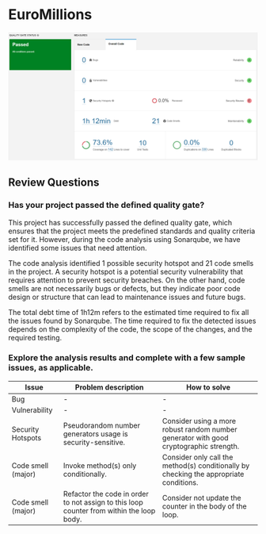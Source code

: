 # EuroMillions

![Quality Gate](imgs/quality-gate.png)

## Review Questions

### Has your project passed the defined quality gate?

This project has successfully passed the defined quality gate, which ensures that the project meets the predefined
standards and quality criteria set for it. However, during the code analysis using Sonarqube, we have identified some
issues that need attention.

The code analysis identified 1 possible security hotspot and 21 code smells in the project. A security hotspot
is a potential security vulnerability that requires attention to prevent security breaches. On the other hand, code
smells are not necessarily bugs or defects, but they indicate poor code design or structure that can lead to maintenance
issues and future bugs.

The total debt time of 1h12m refers to the estimated time required to fix all the issues found by Sonarqube. The time
required to fix the detected issues depends on the complexity of the code, the scope of the changes, and the required
testing.

### Explore the analysis results and complete with a few sample issues, as applicable.

| Issue              | Problem description                                                                      | How to solve                                                                           |
|--------------------|------------------------------------------------------------------------------------------|----------------------------------------------------------------------------------------|
| Bug                | -                                                                                        | -                                                                                      |
| Vulnerability      | -                                                                                        | -                                                                                      |
| Security Hotspots  | Pseudorandom number generators usage is security-sensitive.                              | Consider using a more robust random number generator with good cryptographic strength. |
| Code smell (major) | Invoke method(s) only conditionally.                                                     | Consider only call the method(s) conditionally by checking the appropriate conditions. |   
| Code smell (major) | Refactor the code in order to not assign to this loop counter from within the loop body. | Consider not update the counter in the body of the loop.                               |        
